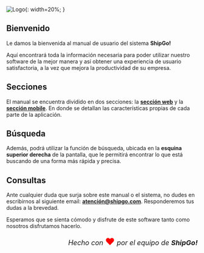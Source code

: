 ![Logo](https://i.imgur.com/DCTe6To.png){: width=20%; }

## Bienvenido

Le damos la bienvenida al manual de usuario del sistema **ShipGo!**

Aquí encontrará toda la información necesaria para poder utilizar nuestro software de la mejor manera y así obtener una experiencia de usuario satisfactoria, a la vez que mejora la productividad de su empresa.

## Secciones

El manual se encuentra dividido en dos secciones: la <b>[sección web](./seccion-web/introduccion/)</b> y la <b>[sección mobile](./seccion-mobile/introduccion/)</b>. En donde se detallan las características propias de cada parte de la aplicación.

## Búsqueda

Además, podrá utilizar la función de búsqueda, ubicada en la **esquina superior derecha** de la pantalla, que le permitirá encontrar lo que está buscando de una forma más rápida y precisa.

## Consultas

Ante cualquier duda que surja sobre este manual o el sistema, no dudes en escribirnos al siguiente email: <b>[atención@shipgo.com](mailto:atención@shipgo.com)</b>. Responderemos tus dudas a la brevedad.

Esperamos que se sienta cómodo y disfrute de este software tanto como nosotros disfrutamos hacerlo.

<p style="text-align: right; font-size: large;"><em> Hecho con </em> <span style="color: red; font-size: 25px;">❤</span> <em> por el equipo de <b>ShipGo!</b> </em></p>